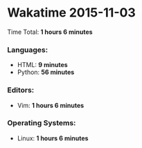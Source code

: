 # Wakatime 2015-11-03

Time Total: **1 hours 6 minutes**

### Languages:
- HTML: **9 minutes** 
- Python: **56 minutes** 

### Editors:
- Vim: **1 hours 6 minutes** 

### Operating Systems:
- Linux: **1 hours 6 minutes** 

